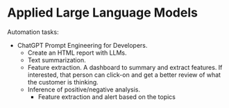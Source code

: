 # Applied Large Language Models

Automation tasks:
- ChatGPT Prompt Engineering for Developers.
  - Create an HTML report with LLMs.
  - Text summarization.
  - Feature extraction. A dashboard to summary and extract features. If interested, that person can click-on and get a better review of what the customer is thinking.
  - Inference of positive/negative analysis.
    - Feature extraction and alert based on the topics